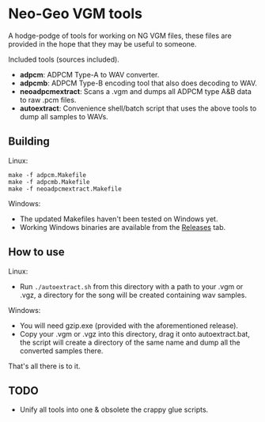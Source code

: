 Neo-Geo VGM tools
=================

A hodge-podge of tools for working on NG VGM files,
these files are provided in the hope that they may be useful to someone.

Included tools (sources included).
 - **adpcm**:
    ADPCM Type-A to WAV converter.
 - **adpcmb**:
    ADPCM Type-B encoding tool that also does decoding to WAV.
 - **neoadpcmextract**:
    Scans a .vgm and dumps all ADPCM type A&B data to raw .pcm files.
 - **autoextract**:
    Convenience shell/batch script that uses the above tools to dump all samples to WAVs.

Building
--------
Linux:
```shell script
make -f adpcm.Makefile
make -f adpcmb.Makefile
make -f neoadpcmextract.Makefile
```

Windows:
- The updated Makefiles haven't been tested on Windows yet.
- Working Windows binaries are available from the [Releases](https://github.com/ScrelliCopter/VGM-Tools/releases) tab.

How to use
----------
Linux:
 - Run `./autoextract.sh` from this directory with a path to your .vgm or .vgz,
   a directory for the song will be created containing wav samples.

Windows:
 - You will need gzip.exe (provided with the aforementioned release).
 - Copy your .vgm or .vgz into this directory, drag it onto autoextract.bat,
   the script will create a directory of the same name and dump all the converted samples there.

That's all there is to it.

TODO
----

 - Unify all tools into one & obsolete the crappy glue scripts.
